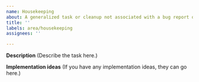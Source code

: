 ```yaml
---
name: Housekeeping
about: A generalized task or cleanup not associated with a bug report or enhancement
title: ''
labels: area/housekeeping
assignees: ''

---
```


**Description**
(Describe the task here.)

**Implementation ideas**
(If you have any implementation ideas, they can go here.)
